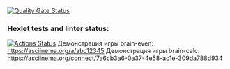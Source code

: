 [![Quality Gate Status](https://sonarcloud.io/api/project_badges/measure?project=Pentrick-star_frontend-project-44&metric=alert_status)](https://sonarcloud.io/summary/new_code?id=Pentrick-star_frontend-project-44)
### Hexlet tests and linter status:
[![Actions Status](https://github.com/Pentrick-star/frontend-project-44/actions/workflows/hexlet-check.yml/badge.svg)](https://github.com/Pentrick-star/frontend-project-44/actions)
Демонстрация игры brain-even: https://asciinema.org/a/abc12345
Демонстрация игры brain-calc: https://asciinema.org/connect/7a6cb3a6-0a37-4e58-ac1e-309da788d934
